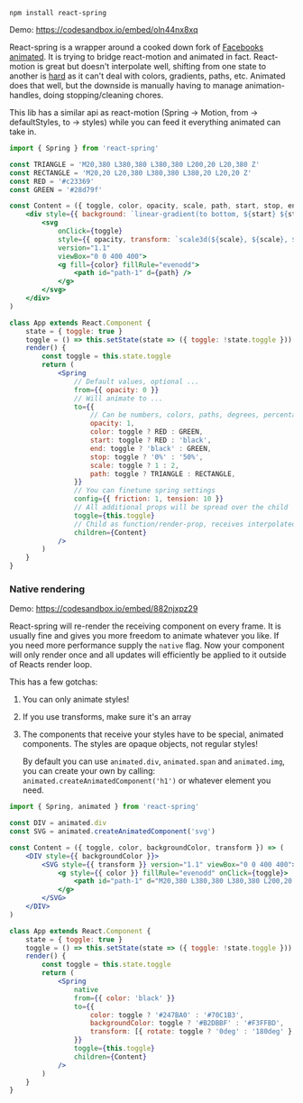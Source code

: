     npm install react-spring

Demo: https://codesandbox.io/embed/oln44nx8xq

React-spring is a wrapper around a cooked down fork of [Facebooks animated](http://animatedjs.github.io/interactive-docs/). It is trying to bridge react-motion and animated in fact. React-motion is great but doesn't interpolate well, shifting from one state to another is [hard](https://github.com/chenglou/react-motion/issues/526) as it can't deal with colors, gradients, paths, etc. Animated does that well, but the downside is manually having to manage animation-handles, doing stopping/cleaning chores.

This lib has a similar api as react-motion (Spring -> Motion, from -> defaultStyles, to -> styles) while you can feed it everything animated can take in.

```jsx
import { Spring } from 'react-spring'

const TRIANGLE = 'M20,380 L380,380 L380,380 L200,20 L20,380 Z'
const RECTANGLE = 'M20,20 L20,380 L380,380 L380,20 L20,20 Z'
const RED = '#c23369'
const GREEN = '#28d79f'

const Content = ({ toggle, color, opacity, scale, path, start, stop, end }) => (
    <div style={{ background: `linear-gradient(to bottom, ${start} ${stop}, ${end} 100%)` }}>
        <svg
            onClick={toggle}
            style={{ opacity, transform: `scale3d(${scale}, ${scale}, ${scale})` }}
            version="1.1"
            viewBox="0 0 400 400">
            <g fill={color} fillRule="evenodd">
                <path id="path-1" d={path} />
            </g>
        </svg>
    </div>
)

class App extends React.Component {
    state = { toggle: true }
    toggle = () => this.setState(state => ({ toggle: !state.toggle }))
    render() {
        const toggle = this.state.toggle
        return (
            <Spring
                // Default values, optional ...
                from={{ opacity: 0 }}
                // Will animate to ...
                to={{
                    // Can be numbers, colors, paths, degrees, percentages, ...
                    opacity: 1,
                    color: toggle ? RED : GREEN,
                    start: toggle ? RED : 'black',
                    end: toggle ? 'black' : GREEN,
                    stop: toggle ? '0%' : '50%',
                    scale: toggle ? 1 : 2,
                    path: toggle ? TRIANGLE : RECTANGLE,
                }}
                // You can finetune spring settings
                config={{ friction: 1, tension: 10 }}
                // All additional props will be spread over the child
                toggle={this.toggle}
                // Child as function/render-prop, receives interpolated values
                children={Content}
            />
        )
    }
}
```

### Native rendering

Demo: https://codesandbox.io/embed/882njxpz29

React-spring will re-render the receiving component on every frame. It is usually fine and gives you more freedom to animate whatever you like. If you need more performance supply the `native` flag. Now your component will only render once and all updates will efficiently be applied to it outside of Reacts render loop.

This has a few gotchas:

1. You can only animate styles!
2. If you use transforms, make sure it's an array
3. The components that receive your styles have to be special, animated components. The styles are opaque objects, not regular styles!
   
   By default you can use `animated.div`, `animated.span` and `animated.img`, you can create your own by calling: `animated.createAnimatedComponent('h1')` or whatever element you need.


```jsx
import { Spring, animated } from 'react-spring'

const DIV = animated.div
const SVG = animated.createAnimatedComponent('svg')

const Content = ({ toggle, color, backgroundColor, transform }) => (
    <DIV style={{ backgroundColor }}>
        <SVG style={{ transform }} version="1.1" viewBox="0 0 400 400">
            <g style={{ color }} fillRule="evenodd" onClick={toggle}>
                <path id="path-1" d="M20,380 L380,380 L380,380 L200,20 L20,380 Z" />
            </g>
        </SVG>
    </DIV>
)

class App extends React.Component {
    state = { toggle: true }
    toggle = () => this.setState(state => ({ toggle: !state.toggle }))
    render() {
        const toggle = this.state.toggle
        return (
            <Spring
                native
                from={{ color: 'black' }}
                to={{
                    color: toggle ? '#247BA0' : '#70C1B3',
                    backgroundColor: toggle ? '#B2DBBF' : '#F3FFBD',
                    transform: [{ rotate: toggle ? '0deg' : '180deg' }, { scale: toggle ? 0.6 : 1.5 }],
                }}
                toggle={this.toggle}
                children={Content}
            />
        )
    }
}
```